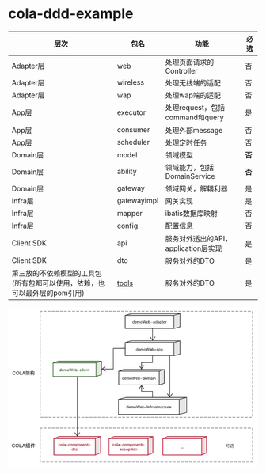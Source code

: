 # cola-ddd-example
| 层次                                      | 包名          | 功能                        | 必选   |
|-----------------------------------------|-------------|---------------------------| ------ |
| Adapter层                                | web         | 处理页面请求的Controller         | 否     |
| Adapter层                                | wireless    | 处理无线端的适配                  | 否     |
| Adapter层                                | wap         | 处理wap端的适配                 | 否     |
| App层                                    | executor    | 处理request，包括command和query | 是     |
| App层                                    | consumer    | 处理外部message               | 否     |
| App层                                    | scheduler   | 处理定时任务                    | 否     |
| Domain层                                 | model       | 领域模型                      | **否** |
| Domain层                                 | ability     | 领域能力，包括DomainService      | **否** |
| Domain层                                 | gateway     | 领域网关，解耦利器                 | 是     |
| Infra层                                  | gatewayimpl | 网关实现                      | 是     |
| Infra层                                  | mapper      | ibatis数据库映射               | 否     |
| Infra层                                  | config      | 配置信息                      | 否     |
| Client SDK                              | api         | 服务对外透出的API，application层实现 | 是     |
| Client SDK                              | dto         | 服务对外的DTO                  | 是     |
| 第三放的不依赖模型的工具包(所有包都可以使用，依赖，也可以最外层的pom引用) | [tools](tools)       | 服务对外的DTO                  | 是     |
![dependence.png](dependence.png)